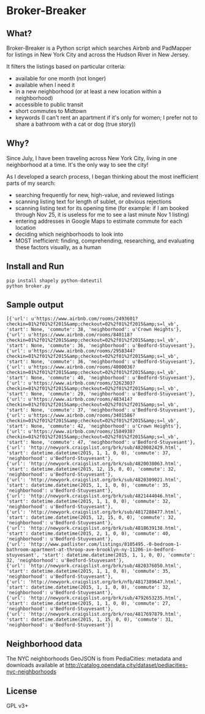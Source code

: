 
# Broker-Breaker

## What?

Broker-Breaker is a Python script which searches Airbnb and PadMapper for listings in New York City and
across the Hudson River in New Jersey.

It filters the listings based on particular criteria:

- available for one month (not longer)
- available when I need it
- in a new neighborhood (or at least a new location within a neighborhood)
- accessible to public transit
- short commutes to Midtown
- keywords (I can't rent an apartment if it's only for women; I prefer not to share a bathroom with a cat or dog (true story))

## Why?

Since July, I have been traveling across New York City, living in one neighborhood at a time. It's the only way
to see the city!

As I developed a search process, I began thinking about the most inefficient parts of my search:
- searching frequently for new, high-value, and reviewed listings
- scanning listing text for length of sublet, or obvious rejections
- scanning listing text for its opening time (for example: if I am booked through Nov 25, it is useless for me to see a last minute Nov 1 listing)
- entering addresses in Google Maps to estimate commute for each location
- deciding which neighborhoods to look into
- MOST inefficient: finding, comprehending, researching, and evaluating these factors visually, as a human

## Install and Run

    pip install shapely python-dateutil
    python broker.py

## Sample output

```
[{'url': u'https://www.airbnb.com/rooms/2493601?checkin=01%2f01%2f2015&amp;checkout=02%2f01%2f2015&amp;s=l_vb', 'start': None, 'commute': 38, 'neighborhood': u'Crown Heights'},
{'url': u'https://www.airbnb.com/rooms/840118?checkin=01%2f01%2f2015&amp;checkout=02%2f01%2f2015&amp;s=l_vb', 'start': None, 'commute': 36, 'neighborhood': u'Bedford-Stuyvesant'},
{'url': u'https://www.airbnb.com/rooms/2958344?checkin=01%2f01%2f2015&amp;checkout=02%2f01%2f2015&amp;s=l_vb', 'start': None, 'commute': 36, 'neighborhood': u'Bedford-Stuyvesant'},
{'url': u'https://www.airbnb.com/rooms/4000036?checkin=01%2f01%2f2015&amp;checkout=02%2f01%2f2015&amp;s=l_vb', 'start': None, 'commute': 40, 'neighborhood': u'Bedford-Stuyvesant'},
{'url': u'https://www.airbnb.com/rooms/3262303?checkin=01%2f01%2f2015&amp;checkout=02%2f01%2f2015&amp;s=l_vb', 'start': None, 'commute': 29, 'neighborhood': u'Bedford-Stuyvesant'},
{'url': u'https://www.airbnb.com/rooms/483414?checkin=01%2f01%2f2015&amp;checkout=02%2f01%2f2015&amp;s=l_vb', 'start': None, 'commute': 37, 'neighborhood': u'Bedford-Stuyvesant'},
{'url': u'https://www.airbnb.com/rooms/3401586?checkin=01%2f01%2f2015&amp;checkout=02%2f01%2f2015&amp;s=l_vb', 'start': None, 'commute': 42, 'neighborhood': u'Crown Heights'},
{'url': u'https://www.airbnb.com/rooms/1584938?checkin=01%2f01%2f2015&amp;checkout=02%2f01%2f2015&amp;s=l_vb', 'start': None, 'commute': 47, 'neighborhood': u'Bedford-Stuyvesant'},
{'url': 'http://newyork.craigslist.org/brk/sub/4820082429.html', 'start': datetime.datetime(2015, 1, 1, 0, 0), 'commute': 37, 'neighborhood': u'Bedford-Stuyvesant'},
{'url': 'http://newyork.craigslist.org/brk/sub/4820038063.html', 'start': datetime.datetime(2015, 12, 15, 0, 0), 'commute': 32, 'neighborhood': u'Bedford-Stuyvesant'},
{'url': 'http://newyork.craigslist.org/brk/sub/4820309021.html', 'start': datetime.datetime(2015, 1, 1, 0, 0), 'commute': 35, 'neighborhood': u'Bedford-Stuyvesant'},
{'url': 'http://newyork.craigslist.org/brk/sub/4821444046.html', 'start': datetime.datetime(2015, 1, 1, 0, 0), 'commute': 32, 'neighborhood': u'Bedford-Stuyvesant'},
{'url': 'http://newyork.craigslist.org/brk/sub/4817288477.html', 'start': datetime.datetime(2015, 12, 15, 0, 0), 'commute': 32, 'neighborhood': u'Bedford-Stuyvesant'},
{'url': 'http://newyork.craigslist.org/brk/sub/4818639138.html', 'start': datetime.datetime(2015, 2, 1, 0, 0), 'commute': 40, 'neighborhood': u'Bedford-Stuyvesant'},
{'url': 'http://www.padlister.com/listings/8105495.-0-bedroom-1-bathroom-apartment-at-throop-ave-brooklyn-ny-11206-in-bedford-stuyvesant', 'start': datetime.datetime(2015, 1, 1, 0, 0), 'commute': 32, 'neighborhood': u'Bedford-Stuyvesant'},
{'url': 'http://newyork.craigslist.org/brk/sub/4820376050.html', 'start': datetime.datetime(2015, 1, 1, 0, 0), 'commute': 35, 'neighborhood': u'Bedford-Stuyvesant'},
{'url': 'http://newyork.craigslist.org/brk/nfb/4817389647.html', 'start': datetime.datetime(2015, 1, 1, 0, 0), 'commute': 32, 'neighborhood': u'Bedford-Stuyvesant'},
{'url': 'http://newyork.craigslist.org/brk/sub/4792653235.html', 'start': datetime.datetime(2015, 1, 1, 0, 0), 'commute': 27, 'neighborhood': u'Bedford-Stuyvesant'},
{'url': 'http://newyork.craigslist.org/brk/roo/4817697879.html', 'start': datetime.datetime(2015, 1, 15, 0, 0), 'commute': 31, 'neighborhood': u'Bedford-Stuyvesant'}]
```

## Neighborhood data

The NYC neighborhoods GeoJSON is from PediaCities: metadata and downloads available at
http://catalog.opendata.city/dataset/pediacities-nyc-neighborhoods

## License

GPL v3+

